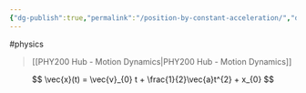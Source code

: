 ```yaml
---
{"dg-publish":true,"permalink":"/position-by-constant-acceleration/","dgHomeLink":true,"dgPassFrontmatter":false,"dgShowLocalGraph":true}
---
```


#physics 
> [[PHY200 Hub - Motion Dynamics|PHY200 Hub - Motion Dynamics]]

$$
\vec{x}(t) = \vec{v}_{0} t + \frac{1}{2}\vec{a}t^{2} + x_{0}
$$